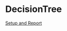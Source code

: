 # DecisionTree
[Setup and Report](https://github.com/billcccheng/DecisionTree/blob/master/ID3%20Report.pdf)
